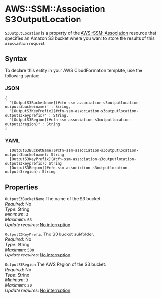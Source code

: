 # AWS::SSM::Association S3OutputLocation<a name="aws-properties-ssm-association-s3outputlocation"></a>

`S3OutputLocation` is a property of the [AWS::SSM::Association](https://docs.aws.amazon.com/AWSCloudFormation/latest/UserGuide/aws-resource-ssm-association.html) resource that specifies an Amazon S3 bucket where you want to store the results of this association request\.

## Syntax<a name="aws-properties-ssm-association-s3outputlocation-syntax"></a>

To declare this entity in your AWS CloudFormation template, use the following syntax:

### JSON<a name="aws-properties-ssm-association-s3outputlocation-syntax.json"></a>

```
{
  "[OutputS3BucketName](#cfn-ssm-association-s3outputlocation-outputs3bucketname)" : String,
  "[OutputS3KeyPrefix](#cfn-ssm-association-s3outputlocation-outputs3keyprefix)" : String,
  "[OutputS3Region](#cfn-ssm-association-s3outputlocation-outputs3region)" : String
}
```

### YAML<a name="aws-properties-ssm-association-s3outputlocation-syntax.yaml"></a>

```
  [OutputS3BucketName](#cfn-ssm-association-s3outputlocation-outputs3bucketname): String
  [OutputS3KeyPrefix](#cfn-ssm-association-s3outputlocation-outputs3keyprefix): String
  [OutputS3Region](#cfn-ssm-association-s3outputlocation-outputs3region): String
```

## Properties<a name="aws-properties-ssm-association-s3outputlocation-properties"></a>

`OutputS3BucketName` <a name="cfn-ssm-association-s3outputlocation-outputs3bucketname"></a>
The name of the S3 bucket\.  
_Required_: No  
_Type_: String  
_Minimum_: `3`  
_Maximum_: `63`  
_Update requires_: [No interruption](https://docs.aws.amazon.com/AWSCloudFormation/latest/UserGuide/using-cfn-updating-stacks-update-behaviors.html#update-no-interrupt)

`OutputS3KeyPrefix` <a name="cfn-ssm-association-s3outputlocation-outputs3keyprefix"></a>
The S3 bucket subfolder\.  
_Required_: No  
_Type_: String  
_Maximum_: `500`  
_Update requires_: [No interruption](https://docs.aws.amazon.com/AWSCloudFormation/latest/UserGuide/using-cfn-updating-stacks-update-behaviors.html#update-no-interrupt)

`OutputS3Region` <a name="cfn-ssm-association-s3outputlocation-outputs3region"></a>
The AWS Region of the S3 bucket\.  
_Required_: No  
_Type_: String  
_Minimum_: `3`  
_Maximum_: `20`  
_Update requires_: [No interruption](https://docs.aws.amazon.com/AWSCloudFormation/latest/UserGuide/using-cfn-updating-stacks-update-behaviors.html#update-no-interrupt)
